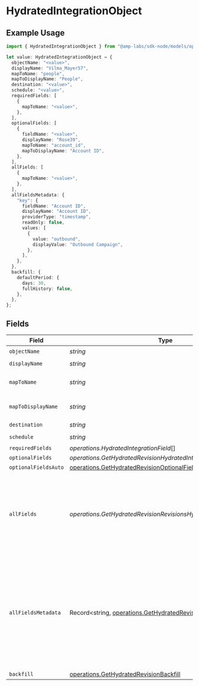 # HydratedIntegrationObject

## Example Usage

```typescript
import { HydratedIntegrationObject } from "@amp-labs/sdk-node/models/operations";

let value: HydratedIntegrationObject = {
  objectName: "<value>",
  displayName: "Vilma_Mayer57",
  mapToName: "people",
  mapToDisplayName: "People",
  destination: "<value>",
  schedule: "<value>",
  requiredFields: [
    {
      mapToName: "<value>",
    },
  ],
  optionalFields: [
    {
      fieldName: "<value>",
      displayName: "Rose39",
      mapToName: "account_id",
      mapToDisplayName: "Account ID",
    },
  ],
  allFields: [
    {
      mapToName: "<value>",
    },
  ],
  allFieldsMetadata: {
    "key": {
      fieldName: "Account ID",
      displayName: "Account ID",
      providerType: "timestamp",
      readOnly: false,
      values: [
        {
          value: "outbound",
          displayValue: "Outbound Campaign",
        },
      ],
    },
  },
  backfill: {
    defaultPeriod: {
      days: 30,
      fullHistory: false,
    },
  },
};
```

## Fields

| Field                                                                                                                                        | Type                                                                                                                                         | Required                                                                                                                                     | Description                                                                                                                                  | Example                                                                                                                                      |
| -------------------------------------------------------------------------------------------------------------------------------------------- | -------------------------------------------------------------------------------------------------------------------------------------------- | -------------------------------------------------------------------------------------------------------------------------------------------- | -------------------------------------------------------------------------------------------------------------------------------------------- | -------------------------------------------------------------------------------------------------------------------------------------------- |
| `objectName`                                                                                                                                 | *string*                                                                                                                                     | :heavy_check_mark:                                                                                                                           | N/A                                                                                                                                          |                                                                                                                                              |
| `displayName`                                                                                                                                | *string*                                                                                                                                     | :heavy_check_mark:                                                                                                                           | N/A                                                                                                                                          |                                                                                                                                              |
| `mapToName`                                                                                                                                  | *string*                                                                                                                                     | :heavy_minus_sign:                                                                                                                           | An object name to map to.                                                                                                                    | people                                                                                                                                       |
| `mapToDisplayName`                                                                                                                           | *string*                                                                                                                                     | :heavy_minus_sign:                                                                                                                           | A display name to map to.                                                                                                                    | People                                                                                                                                       |
| `destination`                                                                                                                                | *string*                                                                                                                                     | :heavy_check_mark:                                                                                                                           | N/A                                                                                                                                          |                                                                                                                                              |
| `schedule`                                                                                                                                   | *string*                                                                                                                                     | :heavy_check_mark:                                                                                                                           | N/A                                                                                                                                          |                                                                                                                                              |
| `requiredFields`                                                                                                                             | *operations.HydratedIntegrationField*[]                                                                                                      | :heavy_minus_sign:                                                                                                                           | N/A                                                                                                                                          |                                                                                                                                              |
| `optionalFields`                                                                                                                             | *operations.GetHydratedRevisionHydratedIntegrationField*[]                                                                                   | :heavy_minus_sign:                                                                                                                           | N/A                                                                                                                                          |                                                                                                                                              |
| `optionalFieldsAuto`                                                                                                                         | [operations.GetHydratedRevisionOptionalFieldsAutoOption](../../models/operations/gethydratedrevisionoptionalfieldsautooption.md)             | :heavy_minus_sign:                                                                                                                           | N/A                                                                                                                                          |                                                                                                                                              |
| `allFields`                                                                                                                                  | *operations.GetHydratedRevisionRevisionsHydratedIntegrationField*[]                                                                          | :heavy_minus_sign:                                                                                                                           | This is a list of all fields on the object for a particular SaaS instance, including their display names.                                    |                                                                                                                                              |
| `allFieldsMetadata`                                                                                                                          | Record<string, [operations.GetHydratedRevisionFieldMetadata](../../models/operations/gethydratedrevisionfieldmetadata.md)>                   | :heavy_minus_sign:                                                                                                                           | This is a map of all fields on the object including their metadata (such as display name and type), the keys of the map are the field names. |                                                                                                                                              |
| `backfill`                                                                                                                                   | [operations.GetHydratedRevisionBackfill](../../models/operations/gethydratedrevisionbackfill.md)                                             | :heavy_minus_sign:                                                                                                                           | N/A                                                                                                                                          |                                                                                                                                              |